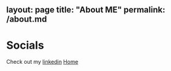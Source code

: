 layout: page
title: "About ME"
permalink: /about.md
---
# Socials
Check out my [linkedin](https://www.linkedin.com/in/brandonejem)
[Home](https://www.Ejem0724.github.io/README.md)
